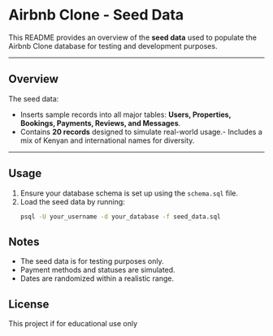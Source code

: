 # Airbnb Clone - Seed Data

This README provides an overview of the **seed data** used to populate the Airbnb Clone database for testing and development purposes.

---

## Overview

The seed data:

- Inserts sample records into all major tables: **Users, Properties, Bookings, Payments, Reviews, and Messages**.
- Contains **20 records** designed to simulate real-world usage.- Includes a mix of Kenyan and international names for diversity.

---

## Usage

1. Ensure your database schema is set up using the `schema.sql` file.
2. Load the seed data by running:
   ```bash
   psql -U your_username -d your_database -f seed_data.sql
## Notes

- The seed data is for testing purposes only.
- Payment methods and statuses are simulated.
- Dates are randomized within a realistic range.

## License
This project if for educational use only
